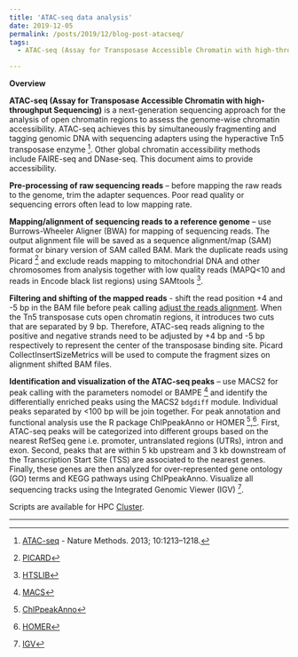```yaml
---
title: 'ATAC-seq data analysis'
date: 2019-12-05
permalink: /posts/2019/12/blog-post-atacseq/
tags:
  - ATAC-seq (Assay for Transposase Accessible Chromatin with high-throughput Sequencing)

---
```

**Overview**  

**ATAC-seq (Assay for Transposase Accessible Chromatin with high-throughput Sequencing)** is a next-generation sequencing approach for the analysis of open chromatin regions to assess the genome-wise chromatin accessibility. ATAC-seq achieves this by simultaneously fragmenting and tagging genomic DNA with sequencing adapters using the hyperactive Tn5 transposase enzyme [^1]. Other global chromatin accessibility methods include FAIRE-seq and DNase-seq. This document aims to provide accessibility. 

**Pre-processing of raw sequencing reads** – before mapping the raw reads to the genome, trim the adapter sequences. Poor read quality or sequencing
errors often lead to low mapping rate.  

**Mapping/alignment of sequencing reads to a reference genome** – use Burrows-Wheeler Aligner (BWA) for mapping of sequencing reads. The output alignment file will be saved as a sequence alignment/map (SAM) format or binary version of SAM called BAM. Mark the duplicate reads using Picard [^2] and exclude reads mapping to mitochondrial DNA and other chromosomes from analysis together with low quality reads (MAPQ<10 and reads in Encode black list regions) using SAMtools [^3].

**Filtering and shifting of the mapped reads** - shift the read position +4 and -5 bp in the BAM file before peak calling [adjust the reads alignment](https://yiweiniu.github.io/blog/2019/03/ATAC-seq-data-analysis-from-FASTQ-to-peaks/). When the Tn5 transposase cuts open chromatin regions, it introduces two cuts that are separated by 9 bp. Therefore, ATAC-seq reads aligning to the positive and negative strands need to be adjusted by +4 bp and -5 bp respectively to represent the center of the transposase binding site. Picard CollectInsertSizeMetrics will be used to compute the fragment sizes on alignment shifted BAM files.  


**Identification and visualization of the ATAC-seq peaks** – use MACS2 for peak calling with the parameters nomodel or BAMPE [^4] and identify the differentially enriched peaks using the MACS2 `bdgdiff` module. Individual peaks separated by <100 bp will be join together. For peak annotation and functional analysis use the R package ChIPpeakAnno or HOMER [^5],[^6]. First, ATAC-seq peaks will be categorized into different groups based on the nearest RefSeq gene i.e. promoter, untranslated regions (UTRs), intron and exon. Second, peaks that are within 5 kb upstream and 3 kb downstream of the Transcription Start Site (TSS) are associated to the nearest genes. Finally, these genes are then analyzed for over-represented gene ontology (GO) terms and KEGG pathways using ChIPpeakAnno. Visualize all sequencing tracks using the Integrated Genomic Viewer (IGV) [^7].  

Scripts are available for HPC [Cluster](https://bitbucket.org/adinasarapu/atac_seq-data-analysis/src/master/).  

---  
[^1]: [ATAC-seq](https://www.ncbi.nlm.nih.gov/pubmed/24097267) - Nature Methods. 2013; 10:1213–1218.  
[^2]: [PICARD](https://broadinstitute.github.io/picard/)  
[^3]: [HTSLIB](http://www.htslib.org)  
[^4]: [MACS](https://github.com/taoliu/MACS)  
[^5]: [ChIPpeakAnno](https://bmcbioinformatics.biomedcentral.com/articles/10.1186/1471-2105-11-237)  
[^6]: [HOMER](http://homer.ucsd.edu/homer/ngs/)  
[^7]: [IGV](http://software.broadinstitute.org/software/igv/home)
